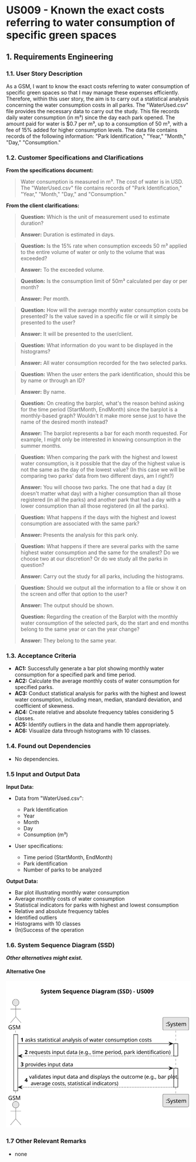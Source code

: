 # US009 - Known the exact costs referring to water consumption of specific green spaces


## 1. Requirements Engineering

### 1.1. User Story Description

As a GSM, I want to know the exact costs referring to water consumption of specific green spaces so that I may manage these expenses efficiently. Therefore, within this user story, the aim is to carry out a statistical analysis concerning the water consumption costs in all parks. The "WaterUsed.csv" file provides the necessary data to carry out the study. This file records daily water consumption (in m³) since the day each park opened. The amount paid for water is $0.7 per m³, up to a consumption of 50 m³, with a fee of 15% added for higher consumption levels. The data file contains records of the following information: "Park Identification," "Year," "Month," "Day," "Consumption."

### 1.2. Customer Specifications and Clarifications 

**From the specifications document:**

> Water consumption is measured in m³.
> The cost of water is in USD.
> The "WaterUsed.csv" file contains records of "Park Identification," "Year," "Month," "Day," and "Consumption."

**From the client clarifications:**

> **Question:** Which is the unit of measurement used to estimate duration?
>
> **Answer:** Duration is estimated in days.

> **Question:** Is the 15% rate when consumption exceeds 50 m³ applied to the entire volume of water or only to the volume that was exceeded?
> 
> **Answer:** To the exceeded volume.

> **Question:** Is the consumption limit of 50m³ calculated per day or per month?
> 
> **Answer:** Per month.

> **Question:** How will the average monthly water consumption costs be presented? Is the value saved in a specific file or will it simply be presented to the user?
>
> **Answer:** It will be presented to the user/client.

> **Question:** What information do you want to be displayed in the histograms?
>
> **Answer:** All water consumption recorded for the two selected parks.

> **Question:** When the user enters the park identification, should this be by name or through an ID?
>
> **Answer:** By name.

> **Question:** On creating the barplot, what's the reason behind asking for the time period (StartMonth, EndMonth) since the barplot is a monthly-based graph? Wouldn't it make more sense just to have the name of the desired month instead?
>
> **Answer:** The barplot represents a bar for each month requested. For example, I might only be interested in knowing consumption in the summer months.

> **Question:** When comparing the park with the highest and lowest water consumption, is it possible that the day of the highest value is not the same as the day of the lowest value? (In this case we will be comparing two parks' data from two different days, am I right?)
>
> **Answer:** You will choose two parks. The one that had a day (it doesn't matter what day) with a higher consumption than all those registered (in all the parks) and another park that had a day with a lower consumption than all those registered (in all the parks).

> **Question:** What happens if the days with the highest and lowest consumption are associated with the same park?
>
> **Answer:** Presents the analysis for this park only.

> **Question:** What happens if there are several parks with the same highest water consumption and the same for the smallest? Do we choose two at our discretion? Or do we study all the parks in question?
>
> **Answer:** Carry out the study for all parks, including the histograms.

> **Question:** Should we output all the information to a file or show it on the screen and offer that option to the user?
>
> **Answer:** The output should be shown.
>
> **Question:** Regarding the creation of the Barplot with the monthly water consumption of the selected park, do the start and end months belong to the same year or can the year change?
>
> **Answer:** They belong to the same year.

### 1.3. Acceptance Criteria

* **AC1:** Successfully generate a bar plot showing monthly water consumption for a specified park and time period.
* **AC2:** Calculate the average monthly costs of water consumption for specified parks.
* **AC3:** Conduct statistical analysis for parks with the highest and lowest water consumption, including mean, median, standard deviation, and coefficient of skewness.
* **AC4:** Create relative and absolute frequency tables considering 5 classes.
* **AC5:** Identify outliers in the data and handle them appropriately.
* **AC6:** Visualize data through histograms with 10 classes.

### 1.4. Found out Dependencies

* No dependencies.

### 1.5 Input and Output Data

**Input Data:**

* Data from "WaterUsed.csv":

  * Park Identification
  * Year
  * Month
  * Day
  * Consumption (m³)


* User specifications:

  * Time period (StartMonth, EndMonth)
  * Park identification
  * Number of parks to be analyzed 

**Output Data:**

* Bar plot illustrating monthly water consumption
* Average monthly costs of water consumption
* Statistical indicators for parks with highest and lowest consumption
* Relative and absolute frequency tables
* Identified outliers
* Histograms with 10 classes
* (In)Success of the operation

### 1.6. System Sequence Diagram (SSD)

**_Other alternatives might exist._**

#### Alternative One

![System Sequence Diagram - Alternative One](svg/us009-system-sequence-diagram-alternative-one.svg)


### 1.7 Other Relevant Remarks
* none
